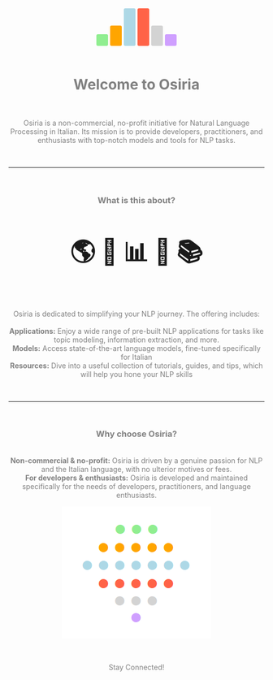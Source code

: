 <style>
.vertical-text {
    writing-mode: vertical-lr;
    text-orientation: upright;
    background-color:red;
}
</style>
<center>
<body>
<span class="vertical-text" style="background-color:lightgreen;border-radius: 3px;padding: 3px;"> </span>
<span class="vertical-text" style="background-color:orange;border-radius: 3px;padding: 3px;">  </span>
<span class="vertical-text" style="background-color:lightblue;border-radius: 3px;padding: 3px;">    </span>
<span class="vertical-text" style="background-color:tomato;border-radius: 3px;padding: 3px;">    </span>
<span class="vertical-text" style="background-color:lightgrey;border-radius: 3px;padding: 3px;">  </span>
<span class="vertical-text" style="background-color:#CF9FFF;border-radius: 3px;padding: 3px;"> </span>
</body>
</center>
<br>
<center><h1><span style="color:grey">Welcome to Osiria</span></h1></center>
<br>
<center><p><span style="color:grey">Osiria is a non-commercial, no-profit initiative for Natural Language Processing in Italian. Its mission is to provide developers, practitioners, and enthusiasts with top-notch models and tools for NLP tasks.</span></p></center>
<br>
<hr>
<br>
<center><h3><span style="color:grey">What is this about?</span></h3></center>
<br>
<center><h3><span style="font-size:3em">🌎 📄 📊 📰 📚</span></h3></center>
<br>
<br>
<center><p><span style="color:grey">Osiria is dedicated to simplifying your NLP journey. The offering includes:
<br>
<br>
<b>Applications:</b> Enjoy a wide range of pre-built NLP applications for tasks like topic modeling, information extraction, and more.
<br>
<b>Models:</b> Access state-of-the-art language models, fine-tuned specifically for Italian
<br>
<b>Resources:</b> Dive into a useful collection of tutorials, guides, and tips, which will help you hone your NLP skills
</span></p></center>
<br>
<hr>
<br>
<center><h3><span style="color:grey">Why choose Osiria?</span></h3></center>

<center><p><span style="color:grey">
    
<br>
<b>Non-commercial & no-profit:</b> Osiria is driven by a genuine passion for NLP and the Italian language, with no ulterior motives or fees.
<br>
<b>For developers & enthusiasts:</b> Osiria is developed and maintained specifically for the needs of developers, practitioners, and language enthusiasts.

<center><img src="nn_dots.png"></center>

</span></p></center>

<br>
<center><p><span style="color:grey">Stay Connected!</span></p></center>
